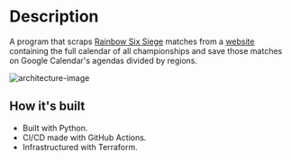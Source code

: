 # Description

A program that scraps [Rainbow Six Siege][rainbow-six-siege] matches from a
[website][website-calendar] containing the full calendar of all championships and save those
matches on Google Calendar's agendas divided by regions.

![architecture-image][architecture-image]

## How it's built

- Built with Python.
- CI/CD made with GitHub Actions.
- Infrastructured with Terraform.

[rainbow-six-siege]: https://www.ubisoft.com/en-gb/game/rainbow-six/siege
[website-calendar]: https://www.r6esportsbr.com/en-us/esports/rainbow-six/siege/calendar
[architecture-image]: docs/architecture-image.png
